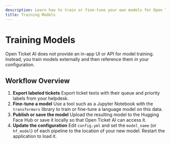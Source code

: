 ```yaml
---
description: Learn how to train or fine-tune your own models for Open Ticket AI. Training is performed outside of the application.
title: Training Models
---
```


# Training Models

Open Ticket AI does not provide an in-app UI or API for model training. Instead, you train models externally and then reference them in your configuration.

## Workflow Overview

1. **Export labeled tickets**
   Export ticket texts with their queue and priority labels from your helpdesk.
2. **Fine-tune a model**
   Use a tool such as a Jupyter Notebook with the `transformers` library to train or fine-tune a language model on this data.
3. **Publish or save the model**
   Upload the resulting model to the Hugging Face Hub or save it locally so that Open Ticket AI can access it.
4. **Update the configuration**
   Edit `config.yml` and set the `model_name` (or `hf_model`) of each pipeline to the location of your new model. Restart the application to load it.
